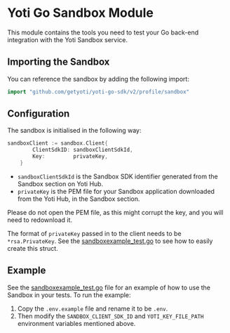# Yoti Go Sandbox Module

This module contains the tools you need to test your Go back-end integration with the Yoti Sandbox service.

## Importing the Sandbox

You can reference the sandbox by adding the following import:

```Go
import "github.com/getyoti/yoti-go-sdk/v2/profile/sandbox"
```

## Configuration
The sandbox is initialised in the following way:
```Go
sandboxClient := sandbox.Client{
		ClientSdkID: sandboxClientSdkId,
		Key:         privateKey,
	}
```
* `sandboxClientSdkId` is the Sandbox SDK identifier generated from the Sandbox section on Yoti Hub.
* `privateKey` is the PEM file for your Sandbox application downloaded from the Yoti Hub, in the Sandbox section.

Please do not open the PEM file, as this might corrupt the key, and you will need to redownload it.

The format of `privateKey` passed in to the client needs to be `*rsa.PrivateKey`. See the [sandboxexample_test.go](sandboxexample_test.go) to see how to easily create this struct.

## Example

See the [sandboxexample_test.go](sandboxexample_test.go) file for an example of how to use the Sandbox in your tests.
To run the example:
1. Copy the `.env.example` file and rename it to be `.env`.
1. Then modify the `SANDBOX_CLIENT_SDK_ID` and `YOTI_KEY_FILE_PATH` environment variables mentioned above.